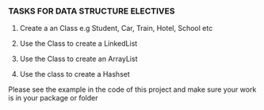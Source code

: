 
### TASKS FOR DATA STRUCTURE ELECTIVES

1. Create a an Class e.g Student, Car, Train, Hotel, School etc

2. Use the Class to create a LinkedList

3. Use the Class to create an ArrayList

4. Use the class to create a Hashset

Please see the example in the code of this project and make sure your work is in your package or folder
